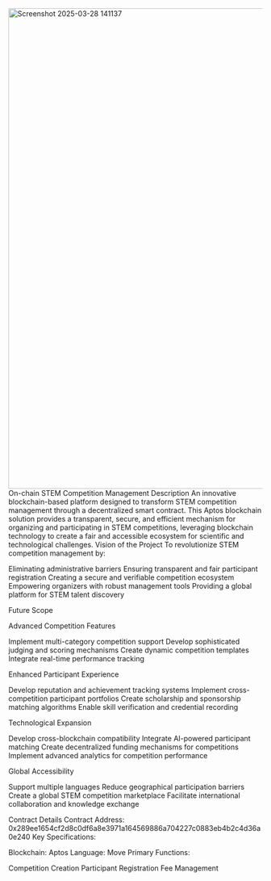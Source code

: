 <img width="952" alt="Screenshot 2025-03-28 141137" src="https://github.com/user-attachments/assets/882fa517-ea59-48b9-9c06-0e3891bb50cd" />
On-chain STEM Competition Management
Description
An innovative blockchain-based platform designed to transform STEM competition management through a decentralized smart contract. This Aptos blockchain solution provides a transparent, secure, and efficient mechanism for organizing and participating in STEM competitions, leveraging blockchain technology to create a fair and accessible ecosystem for scientific and technological challenges.
Vision of the Project
To revolutionize STEM competition management by:

Eliminating administrative barriers
Ensuring transparent and fair participant registration
Creating a secure and verifiable competition ecosystem
Empowering organizers with robust management tools
Providing a global platform for STEM talent discovery

Future Scope

Advanced Competition Features

Implement multi-category competition support
Develop sophisticated judging and scoring mechanisms
Create dynamic competition templates
Integrate real-time performance tracking


Enhanced Participant Experience

Develop reputation and achievement tracking systems
Implement cross-competition participant portfolios
Create scholarship and sponsorship matching algorithms
Enable skill verification and credential recording


Technological Expansion

Develop cross-blockchain compatibility
Integrate AI-powered participant matching
Create decentralized funding mechanisms for competitions
Implement advanced analytics for competition performance


Global Accessibility

Support multiple languages
Reduce geographical participation barriers
Create a global STEM competition marketplace
Facilitate international collaboration and knowledge exchange



Contract Details
Contract Address: 0x289ee1654cf2d8c0df6a8e3971a164569886a704227c0883eb4b2c4d36a0e240
Key Specifications:

Blockchain: Aptos
Language: Move
Primary Functions:

Competition Creation
Participant Registration
Fee Management
